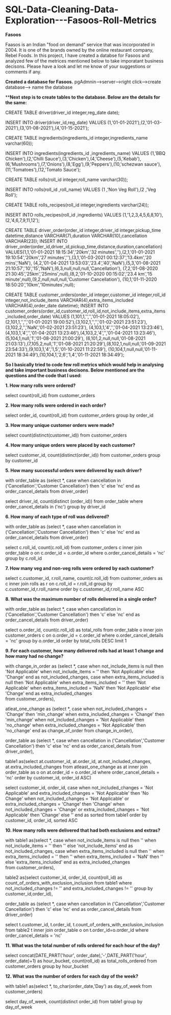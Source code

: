 # SQL-Data-Cleaning-Data-Exploration---Fasoos-Roll-Metrics

**Fasoos**

Faasos is an Indian "food on demand" service that was incorporated in 2004. It is one of the brands owned by the online restaurant company, Rebel Foods. In this project, I have created a databse for Fasoos and analyzed few of the metrices mentioned below to take imporatant business decisons. Please have a look and let me know of your suggestions or comments if any.

**Created a database for Fasoos.**
pgAdmnin-->server-->right click-->create database--> name the database

****Next step is to create tables to the database. Below are the details for the same:**

CREATE TABLE driver(driver_id integer,reg_date date); 

INSERT INTO driver(driver_id,reg_date) 
 VALUES (1,'01-01-2021'),(2,'01-03-2021'),(3,'01-08-2021'),(4,'01-15-2021');

CREATE TABLE ingredients(ingredients_id integer,ingredients_name varchar(60)); 

INSERT INTO ingredients(ingredients_id ,ingredients_name) 
 VALUES (1,'BBQ Chicken'),(2,'Chilli Sauce'),(3,'Chicken'),(4,'Cheese'),(5,'Kebab'),(6,'Mushrooms'),(7,'Onions'),(8,'Egg'),(9,'Peppers'),(10,'schezwan sauce'),
(11,'Tomatoes'),(12,'Tomato Sauce');

CREATE TABLE rolls(roll_id integer,roll_name varchar(30)); 

INSERT INTO rolls(roll_id ,roll_name) 
 VALUES (1	,'Non Veg Roll'),(2	,'Veg Roll');

CREATE TABLE rolls_recipes(roll_id integer,ingredients varchar(24)); 

INSERT INTO rolls_recipes(roll_id ,ingredients) 
 VALUES (1,'1,2,3,4,5,6,8,10'),(2,'4,6,7,9,11,12');

CREATE TABLE driver_order(order_id integer,driver_id integer,pickup_time datetime,distance VARCHAR(7),duration VARCHAR(10),cancellation VARCHAR(23));
INSERT INTO driver_order(order_id,driver_id,pickup_time,distance,duration,cancellation) 
 VALUES(1,1,'01-01-2021 18:15:34','20km','32 minutes',''),(2,1,'01-01-2021 19:10:54','20km','27 minutes',''),(3,1,'01-03-2021 00:12:37','13.4km','20 mins','NaN'),
(4,2,'01-04-2021 13:53:03','23.4','40','NaN'),(5,3,'01-08-2021 21:10:57','10','15','NaN'),(6,3,null,null,null,'Cancellation'),
(7,2,'01-08-2020 21:30:45','25km','25mins',null),(8,2,'01-10-2020 00:15:02','23.4 km','15 minute',null),(9,2,null,null,null,'Customer Cancellation'),
(10,1,'01-11-2020 18:50:20','10km','10minutes',null);

CREATE TABLE customer_orders(order_id integer,customer_id integer,roll_id integer,not_include_items VARCHAR(4),extra_items_included VARCHAR(4),order_date datetime);
INSERT INTO customer_orders(order_id,customer_id,roll_id,not_include_items,extra_items_included,order_date)
VALUES (1,101,1,'','','01-01-2021  18:05:02'),(2,101,1,'','','01-01-2021 19:00:52'),(3,102,1,'','','01-02-2021 23:51:23'),(3,102,2,'','NaN','01-02-2021 23:51:23'),
(4,103,1,'4','','01-04-2021 13:23:46'),(4,103,1,'4','','01-04-2021 13:23:46'),(4,103,2,'4','','01-04-2021 13:23:46'),(5,104,1,null,'1','01-08-2021 21:00:29'),
(6,101,2,null,null,'01-08-2021 21:03:13'),(7,105,2,null,'1','01-08-2021 21:20:29'),(8,102,1,null,null,'01-09-2021 23:54:33'),(9,103,1,'4','1,5','01-10-2021 11:22:59'),
(10,104,1,null,null,'01-11-2021 18:34:49'),(10,104,1,'2,6','1,4','01-11-2021 18:34:49');

**So I basically tried to code few roll metrics which would help in analysing and take important business decisons. Below mentioned are the questions and the code that I used:**

**1. How many rolls were ordered?**

select
count(roll_id)
from customer_orders

**2. How many rolls were ordered in each order?**

select
order_id,
count(roll_id)
from customer_orders
group by order_id

**3. How many unique customer orders were made?**

select
count(distinct(customer_id))
from customer_orders

**4. How many unique orders were placed by each customer?**

select
customer_id,
count(distinct(order_id))
from customer_orders
group by customer_id

**5. How many successful orders were delivered by each driver?**

with order_table as (select
*,
case when cancellation in ('Cancellation','Customer Cancellation') then 'c' else 'nc' end as order_cancel_details
from driver_order)

select
driver_id,
count(distinct (order_id))
from order_table
where order_cancel_details in ('nc')
group by driver_id

**6. How many of each type of roll was delivered?**

with order_table as (select
*,
case when cancellation in ('Cancellation','Customer Cancellation') then 'c' else 'nc' end as order_cancel_details
from driver_order)

select
c.roll_id,
count(c.roll_id)
from customer_orders c
inner join order_table o
on c.order_id = o.order_id
where o.order_cancel_details = 'nc'
group by c.roll_id

**7. How many veg and non-veg rolls were ordered by each customer?**

select
c.customer_id,
r.roll_name,
count(c.roll_id)
from customer_orders as c
inner join rolls as r
on c.roll_id = r.roll_id
group by c.customer_id,r.roll_name
order by c.customer_id,r.roll_name ASC

**8. What was the maximum number of rolls delivered in a single order?**

with order_table as (select
*,
case when cancellation in ('Cancellation','Customer Cancellation') then 'c' else 'nc' end as order_cancel_details
from driver_order)

select
o.order_id,
count(c.roll_id) as total_rolls
from order_table o
inner join customer_orders c
on o.order_id = c.order_id
where o.order_cancel_details = 'nc'
group by o.order_id
order by total_rolls DESC
limit 1

**9. For each customer, how many delivered rolls had at least 1 change and how many had no change?**

with change_in_order as (select
*,
case 
when not_include_items is null then 'Not Applicable' 
when not_include_items = '' then 'Not Applicable' 
else 'Change' end as not_included_changes,
case
when extra_items_included is null then 'Not Applicable' 
when extra_items_included = '' then 'Not Applicable' 
when extra_items_included = 'NaN' then 'Not Applicable'
else 'Change' end as extra_included_changes						 
from customer_orders),

atleat_one_change as (select
*,
case 
when not_included_changes = 'Change' then 'min_change'
when extra_included_changes = 'Change' then 'min_change'
when not_included_changes = 'Not Applicable' then 'no_change'
when extra_included_changes = 'Not Applicable' then 'no_change'
end as change_of_order
from change_in_order),

order_table as (select
*,
case when cancellation in ('Cancellation','Customer Cancellation') then 'c' else 'nc' end as order_cancel_details
from driver_order),

table1 as(select
at.customer_id,
at.order_id,
at.not_included_changes,
at.extra_included_changes
from atleast_one_change as at
inner join order_table as o
on at.order_id = o.order_id
where order_cancel_details = 'nc'
order by customer_id, order_id ASC)

select
customer_id,
order_id,
case
when not_included_changes = 'Not Applicable' and extra_included_changes = 'Not Applicable' then 'No Change'
when not_included_changes = 'Not Applicable' or extra_included_changes = 'Change' then 'Change'
when not_included_changes = 'Change' or extra_included_changes = 'Not Applicable' then 'Change'
else '' end as sorted
from table1
order by customer_id, order_id, sorted ASC

**10. How many rolls were delivered that had both exclusions and extras?**

with table1 as(select
*,
case 
when not_include_items is null then '' 
when not_include_items = '' then '' 
else 'not_include_items' end as not_included_changes,
case
when extra_items_included is null then '' 
when extra_items_included = '' then '' 
when extra_items_included = 'NaN' then ''
else 'extra_items_included' end as extra_included_changes						 
from customer_orders),

table2 as(select
customer_id,
order_id,
count(roll_id) as count_of_orders_with_exclusion_inclusion
from table1
where not_included_changes != '' and extra_included_changes != ''
group by customer_id,order_id),

order_table as (select
*,
case when cancellation in ('Cancellation','Customer Cancellation') then 'c' else 'nc' end as order_cancel_details
from driver_order)

select
t.customer_id,
t.order_id,
t.count_of_orders_with_exclusion_inclusion
from table2 t
inner join order_table o
on t.order_id=o.order_id
where order_cancel_details = 'nc'


**11. What was the total number of rolls ordered for each hour of the day?**

select
concat(DATE_PART('hour', order_date),'-',DATE_PART('hour', order_date)+1) as hour_bucket,
count(roll_id) as total_rolls_ordered
from customer_orders
group by hour_bucket


**12. What was the number of orders for each day of the week?**


with table1 as(select
*,
to_char(order_date,'Day') as day_of_week
from customer_orders)

select
day_of_week,
count(distinct order_id)
from table1
group by day_of_week
